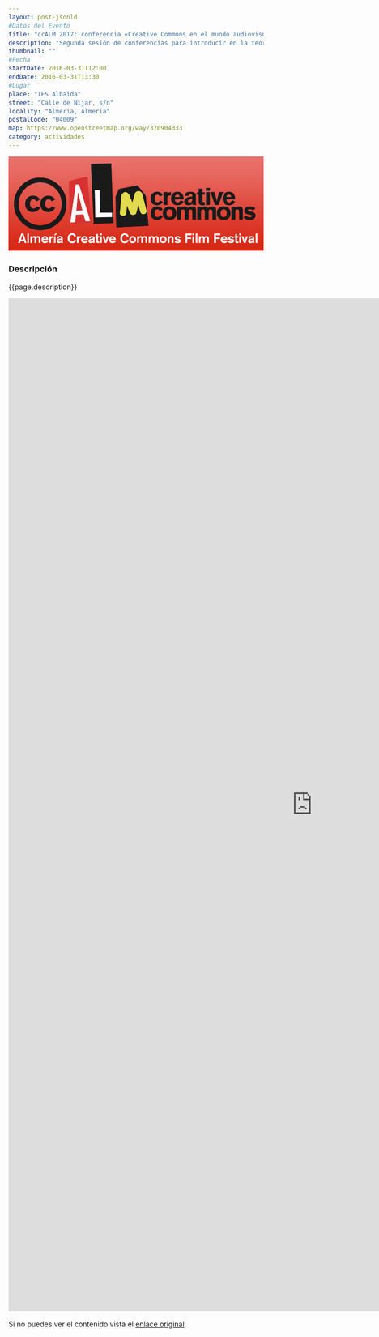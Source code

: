 ```yaml
---
layout: post-jsonld
#Datos del Evento
title: "ccALM 2017: conferencia «Creative Commons en el mundo audiovisual»"
description: "Segunda sesión de conferencias para introducir en la teoría, práctica y actitudes del mundo de la cultura libre"
thumbnail: ""
#Fecha
startDate: 2016-03-31T12:00
endDate: 2016-03-31T13:30
#Lugar
place: "IES Albaida"
street: "Calle de Níjar, s/n"
locality: "Almería, Almería"
postalCode: "04009"
map: https://www.openstreetmap.org/way/370904333
category: actividades
---
```



<p align="center">
  <img src="/recursos/2017-04-ccALM/ccALM-2017-mini.png" width="1000" alt="cartel ccALM 2017" />
</p>

### Descripción

{{page.description}}

<iframe src="http://ccalm.es/2017/es/conferencia-creative-commons-31/" width="1200" height="2000" frameborder="0" style="border:0" allowfullscreen></iframe>

Si no puedes ver el contenido vista el <a href="http://ccalm.es/2017/es/conferencia-creative-commons-31/">enlace original</a>.
